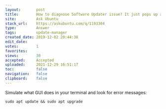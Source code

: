 ```yaml
---
layout:       post
title:        How to diagnose Software Updater issue? It just pops up a window with no content
site:         Ask Ubuntu
stack_url:    https://askubuntu.com/q/1193304
type:         Answer
tags:         update-manager
created_date: 2019-12-02 20:44:38
edit_date:    
votes:        1
favorites:    
views:        30
accepted:     Accepted
uploaded:     2021-12-29 16:51:17
toc:          false
navigation:   false
clipboard:    false
---
```


Simulate what GUI does in your terminal and look for error messages:

``` 
sudo apt update && sudo apt upgrade

```
